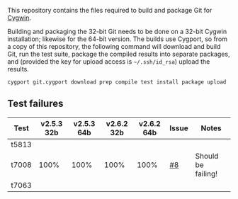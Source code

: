 This repository contains the files required to build and package Git for [Cygwin][].

Building and packaging the 32-bit Git needs to be done on a 32-bit Cygwin installation; likewise for the 64-bit version.  The builds use Cygport, so from a copy of this repository, the following command will download and build Git, run the test suite, package the compiled results into separate packages, and (provided the key for upload access is `~/.ssh/id_rsa`) upload the results.

    cygport git.cygport download prep compile test install package upload

## Test failures

Test  | v2.5.3 32b | v2.5.3 64b | v2.6.2 32b | v2.6.2 64b | Issue   | Notes
------|------------|------------|------------|------------|---------|-------
t5813 |            |            |            |            |         |
t7008 | 100%       | 100%       | 100%       | 100%       | [#8][]  | Should be failing!
t7063 |            |            |            |            |         |

[Cygwin]: http://www.cygwin.com
[#8]: https://github.com/me-and/Cygwin-Git/issues/8
